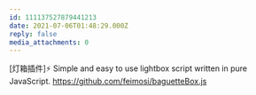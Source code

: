 ```yaml
---
id: 111137527879441213
date: 2021-07-06T01:48:29.000Z
reply: false
media_attachments: 0
---
```


[灯箱插件]⚡ Simple and easy to use lightbox script written in pure JavaScript. https://github.com/feimosi/baguetteBox.js 

